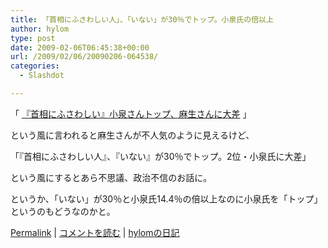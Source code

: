 ```yaml
---
title: 「首相にふさわしい人」、「いない」が30％でトップ。小泉氏の倍以上
author: hylom
type: post
date: 2009-02-06T06:45:38+00:00
url: /2009/02/06/20090206-064538/
categories:
  - Slashdot

---
```

「   [『首相にふさわしい』小泉さんトップ、麻生さんに大差][1] 」

という風に言われると麻生さんが不人気のように見えるけど、

「『首相にふさわしい人』、『いない』が30％でトップ。2位・小泉氏に大差」

という風にするとあら不思議、政治不信のお話に。

というか、「いない」が30％と小泉氏14.4％の倍以上なのに小泉氏を「トップ」というのもどうなのかと。

  [Permalink][2] |   [コメントを読む][3] |   [hylomの日記][4]

 [1]: http://www.yomiuri.co.jp/politics/news/20090205-OYT1T00072.htm
 [2]: http://slashdot.jp/~hylom/journal/466627
 [3]: http://slashdot.jp/~hylom/journal/466627#acomments
 [4]: http://slashdot.jp/~hylom/journal/
